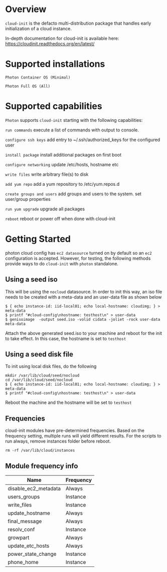 Overview
=================
```cloud-init``` is the defacto multi-distribution package that handles early initialization of a cloud instance.

In-depth documentation for cloud-init is available here: https://cloudinit.readthedocs.org/en/latest/

Supported installations
=================
```Photon Container OS (Minimal)```

```Photon Full OS (All)```

Supported capabilities
=================
```Photon``` supports ```cloud-init``` starting with the following capabilities:

```run commands```
execute a list of commands with output to console. 

```configure ssh keys```
add entry to ~/.ssh/authorized_keys for the configured user 

```install package```
install additional packages on first boot 

```configure networking```
update /etc/hosts, hostname etc 

```write files```
write arbitrary file(s) to disk 

```add yum repo```
add a yum repository to /etc/yum.repos.d 

```create groups and users```
add groups and users to the system. set user/group properties 

```run yum upgrade```
upgrade all packages 

```reboot```
reboot or power off when done with cloud-init


Getting Started
=================
photon cloud config has ```ec2 datasource``` turned on by default so an ```ec2``` configuration is accepted.
However, for testing, the following methods provide ways to do ```cloud-init``` with ```photon``` standalone.

Using a seed iso
----------------
This will be using the ```nocloud``` datasource. In order to init this way, an iso file needs to be created with a meta-data and an user-data file as shown below
```
$ { echo instance-id: iid-local01; echo local-hostname: cloudimg; } > meta-data
$ printf "#cloud-config\nhostname: testhost\n" > user-data
$ genisoimage  -output seed.iso -volid cidata -joliet -rock user-data meta-data
```

Attach the above generated seed.iso to your machine and reboot for the init to take effect.
In this case, the hostname is set to ```testhost```

Using a seed disk file
----------------
To init using local disk files, do the following
```
mkdir /var/lib/cloud/seed/nocloud
cd /var/lib/cloud/seed/nocloud
$ { echo instance-id: iid-local01; echo local-hostname: cloudimg; } > meta-data
$ printf "#cloud-config\nhostname: testhost\n" > user-data
```
Reboot the machine and the hostname will be set to `testhost`

Frequencies
-----------
cloud-init modules have pre-determined frequencies. Based on the frequency setting, multiple runs will yield different results.
For the scripts to run always, remove instances folder before reboot.
```
rm -rf /var/lib/cloud/instances
```

Module frequency info
------------------------------------
Name                  |  Frequency
----------------------|-------------
disable_ec2_metadata  | Always
users_groups          | Instance
write_files           | Instance
update_hostname       | Always
final_message         | Always
resolv_conf           | Instance
growpart              | Always
update_etc_hosts      | Always
power_state_change    | Instance
phone_home            | Instance
